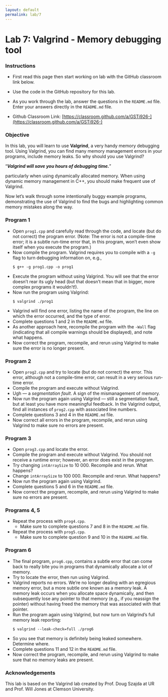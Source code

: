 ```yaml
---
layout: default
permalink: lab/7
---
```


# Lab 7: Valgrind - Memory debugging tool

### Instructions
* First read this page then start working on lab with the GitHub classroom link below.

* Use the code in the GitHub repository for this lab.

* As you work through the lab, answer the questions in the `README.md` file. Enter your answers directly in the `README.md` file.

* Github Classroom Link: [https://classroom.github.com/a/GSTi926-](https://classroom.github.com/a/GSTi926-)


### Objective
In this lab, you will learn to use __Valgrind__, a very handy memory debugging tool. Using Valgrind, you can find many memory management errors in your programs, include memory leaks. So why should you use Valgrind? 

“___Valgrind will save you hours of debugging time.___”

particularly when using dynamically allocated memory. When using dynamic memory management in C++, you should make frequent use of Valgrind.

Now let’s walk through some intentionally buggy example programs, demonstrating the use of Valgrind to find the bugs and highlighting common memory mistakes along the way.

### Program 1

* Open `prog1.cpp` and carefully read through the code, and locate (but do not correct) the program error. (Note: The error is not a compile-time error; it is a subtle run-time error that, in this program, won’t even show itself when you execute the program.)
* Now compile the program. Valgrind requires you to compile with a `-g` flag to turn debugging information on, e.g.,
    ```
    $ g++ -g prog1.cpp -o prog1
    ```     
* Execute the program without using Valgrind. You will see that the error doesn’t rear its ugly head (but that doesn’t mean that in bigger, more complex programs it wouldn’t!).
* Now run the program using Valgrind:
    ```
    $ valgrind ./prog1
    ```       
* Valgrind will find one error, listing the name of the program, the line on which the error occurred, and the type of error.
* Complete questions 1 and 2 in the `README.md` file.
* As another approach here, recompile the program with the `-Wall` flag (indicating that all compile warnings should be displayed), and note what happens.
* Now correct the program, recompile, and rerun using Valgrind to make sure the error is no longer present.

### Program 2
 
* Open `prog2.cpp` and try to locate (but do not correct) the error. This error, although not a compile-time error, can result in a very serious run-time error.
* Compile the program and execute without Valgrind. 
* Ugh — a _segmentation fault_. A sign of the  mismanagement of memory.
* Now run the program again using Valgrind — still a segmentation fault, but at least you have more meaningful feedback. In the Valgrind output, find all instances of `prog2.cpp` with associated line numbers.
* Complete questions 3 and 4 in the `README.md` file.
* Now correct all errors in the program, recompile, and rerun using Valgrind to make sure no errors are present.

### Program 3

* Open `prog3.cpp` and locate the error.
* Compile the program and execute without Valgrind. You should not receive a runtime error; however, an error does exist in the program.
* Try changing `intArraySize` to 10 000. Recompile and rerun. What happens?
* Change `intArraySize` to 100 000. Recompile and rerun. What happens?
* Now run the program again using Valgrind.
* Complete questions 5 and 6 in the `README.md` file.
* Now correct the program, recompile, and rerun using Valgrind to make sure no errors are present.

### Programs 4, 5

* Repeat the process with `prog4.cpp`. 
    - Make sure to complete questions 7 and 8 in the `README.md` file.
* Repeat the process with `prog5.cpp`. 
    - Make sure to complete question 9 and 10 in the `README.md` file. 

### Program 6

* The final program, `prog6.cpp`, contains a subtle error that can come back to really bite you in programs that dynamically allocate a lot of memory.
* Try to locate the error, then run using Valgrind.
* Valgrind reports no errors. We’re no longer dealing with an egregious memory error, but a more subtle one known as a memory leak. A memory leak occurs when you allocate space dynamically, and then subsequently lose any pointer to that memory (e.g., if you reassign the pointer) without having freed the memory that was associated with that pointer.
* Run the program again using Valgrind, but now turn on Valgrind’s full memory leak reporting:
    ```
    $ valgrind --leak-check=full ./prog6
    ```        
* So you see that memory is definitely being leaked somewhere. Determine where.
* Complete questions 11 and 12 in the `README.md` file.
* Now correct the program, recompile, and rerun using Valgrind to make sure that no memory leaks are present.


### Acknowledgements

This lab is based on the Valgrind lab created by Prof. Doug Szajda at UR and Prof. Will Jones at Clemson University. 
